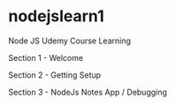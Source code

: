 # nodejslearn1

Node JS Udemy Course Learning

Section 1 - Welcome

Section 2 - Getting Setup

Section 3 - NodeJs Notes App / Debugging
